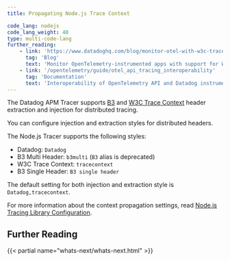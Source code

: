 ```yaml
---
title: Propagating Node.js Trace Context

code_lang: nodejs
code_lang_weight: 40
type: multi-code-lang
further_reading:
    - link: 'https://www.datadoghq.com/blog/monitor-otel-with-w3c-trace-context/'
      tag: 'Blog'
      text: 'Monitor OpenTelemetry-instrumented apps with support for W3C Trace Context'
    - link: '/opentelemetry/guide/otel_api_tracing_interoperability'
      tag: 'Documentation'
      text: 'Interoperability of OpenTelemetry API and Datadog instrumented traces'
---
```


The Datadog APM Tracer supports [B3][5] and [W3C Trace Context][6] header extraction and injection for distributed tracing.

You can configure injection and extraction styles for distributed headers.

The Node.js Tracer supports the following styles:

- Datadog: `Datadog`
- B3 Multi Header: `b3multi` (`B3` alias is deprecated)
- W3C Trace Context: `tracecontext`
- B3 Single Header: `B3 single header`

The default setting for both injection and extraction style is `Datadog,tracecontext`.

For more information about the context propagation settings, read [Node.js Tracing Library Configuration][1].

## Further Reading

{{< partial name="whats-next/whats-next.html" >}}

[1]: /tracing/trace_collection/library_config/nodejs/#headers-extraction-and-injection
[5]: https://github.com/openzipkin/b3-propagation
[6]: https://www.w3.org/TR/trace-context/#trace-context-http-headers-format
